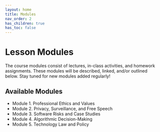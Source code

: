 ```yaml
---
layout: home
title: Modules
nav_order: 2
has_children: true
has_toc: false
---
```

# Lesson Modules
The course modules consist of lectures, in-class activities, and homework assignments. These modules will be described, linked, and/or outlined below. Stay tuned for new modules added regularly!

## Available Modules

* Module 1. Professional Ethics and Values
* Module 2. Privacy, Surveillance, and Free Speech
* Module 3. Software Risks and Case Studies
* Module 4. Algorithmic Decision-Making
* Module 5. Technology Law and Policy
<!-- Course Readings -->
<!-- Course Assignments -->
